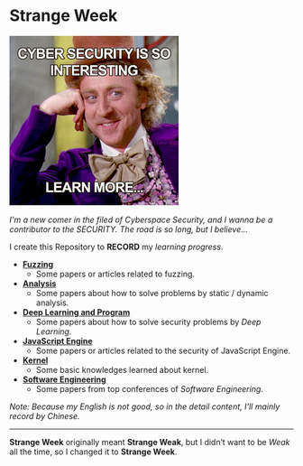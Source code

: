 # Strange Week

<img src="./img/interesting.jpg" width="300px">

*I'm a new comer in the filed of Cyberspace Security, and I wanna be a contributor to the SECURITY. The road is so long, but I believe...*

I create this Repository to **RECORD** my *learning progress*.

* **[Fuzzing](./Fuzzing)**
  * Some papers or articles related to fuzzing.
* **[Analysis](./Analysis)**
  * Some papers about how to solve problems by static / dynamic analysis.
* **[Deep Learning and Program](./DLP)**
  * Some papers about how to solve security problems by *Deep Learning*.
* **[JavaScript Engine](./JSEngine)**
  * Some papers or articles related to the security of JavaScript Engine.
* **[Kernel](./Kernel)**
  * Some basic knowledges learned about kernel.
* **[Software Engineering](./SE)**
  * Some papers from top conferences of *Software Engineering*.

*Note: Because my English is not good, so in the detail content, I'll mainly record by Chinese.*

---

**Strange Week** originally meant **Strange Weak**, but I didn’t want to be *Weak* all the time, so I changed it to **Strange Week**.
